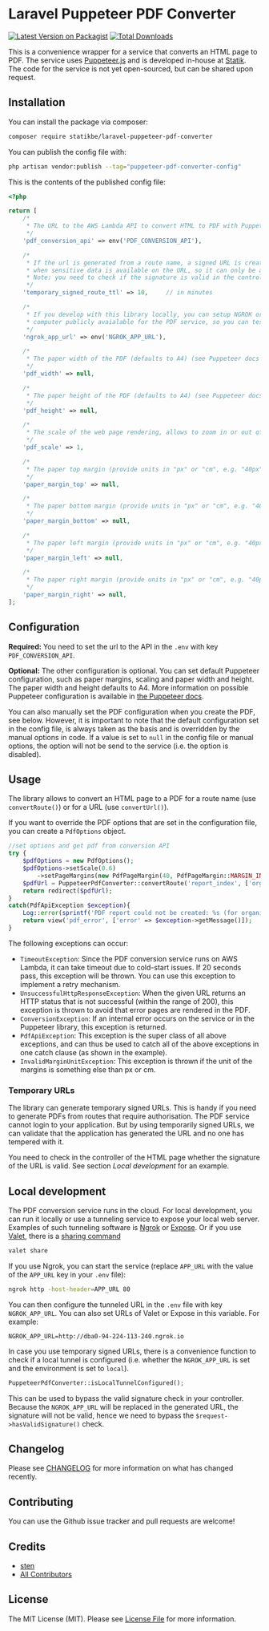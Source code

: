 # Laravel Puppeteer PDF Converter

[![Latest Version on Packagist](https://img.shields.io/packagist/v/statikbe/laravel-puppeteer-pdf-converter.svg?style=flat-square)](https://packagist.org/packages/statikbe/laravel-puppeteer-pdf-converter)
[![Total Downloads](https://img.shields.io/packagist/dt/statikbe/laravel-puppeteer-pdf-converter.svg?style=flat-square)](https://packagist.org/packages/statikbe/laravel-puppeteer-pdf-converter)


This is a convenience wrapper for a service that converts an HTML page to PDF. The service uses [Puppeteer.js](https://pptr.dev/) 
and is developed in-house at [Statik](https://www.statik.be). The code for the service is not yet open-sourced, but can be shared upon request.

## Installation

You can install the package via composer:

```bash
composer require statikbe/laravel-puppeteer-pdf-converter
```

You can publish the config file with:

```bash
php artisan vendor:publish --tag="puppeteer-pdf-converter-config"
```

This is the contents of the published config file:

```php
<?php

return [
    /*
     * The URL to the AWS Lambda API to convert HTML to PDF with Puppeteer.
     */
    'pdf_conversion_api' => env('PDF_CONVERSION_API'),

    /*
     * If the url is generated from a route name, a signed URL is created with a time-to-live (TTL). This is useful
     * when sensitive data is available on the URL, so it can only be accessed from a signed url.
     * Note: you need to check if the signature is valid in the controller of the route.
     */
    'temporary_signed_route_ttl' => 10,     // in minutes

    /*
     * If you develop with this library locally, you can setup NGROK or some other tunneling service to make your local
     * computer publicly avaialable for the PDF service, so you can test the PDF conversion while developing.
     */
    'ngrok_app_url' => env('NGROK_APP_URL'),

    /*
     * The paper width of the PDF (defaults to A4) (see Puppeteer docs for details, https://pptr.dev/#?product=Puppeteer&version=v10.4.0&show=api-pagepdfoptions)
     */
    'pdf_width' => null,

    /*
     * The paper height of the PDF (defaults to A4) (see Puppeteer docs for details, https://pptr.dev/#?product=Puppeteer&version=v10.4.0&show=api-pagepdfoptions)
     */
    'pdf_height' => null,

    /*
     * The scale of the web page rendering, allows to zoom in or out of the page (defaults to 1, must be between 0.1 and 2)
     */
    'pdf_scale' => 1,

    /*
     * The paper top margin (provide units in "px" or "cm", e.g. "40px")
     */
    'paper_margin_top' => null,

    /*
     * The paper bottom margin (provide units in "px" or "cm", e.g. "40px")
     */
    'paper_margin_bottom' => null,

    /*
     * The paper left margin (provide units in "px" or "cm", e.g. "40px")
     */
    'paper_margin_left' => null,

    /*
     * The paper right margin (provide units in "px" or "cm", e.g. "40px")
     */
    'paper_margin_right' => null,
];
```

## Configuration

**Required:** You need to set the url to the API in the `.env` with key `PDF_CONVERSION_API`.

**Optional:** The other configuration is optional. You can set default Puppeteer configuration, such as paper margins, scaling and paper width and height.
The paper width and height defaults to A4.
More information on possible Puppeteer configuration is available in [the Puppeteer docs](https://pptr.dev/#?product=Puppeteer&version=v10.4.0&show=api-pagepdfoptions).

You can also manually set the PDF configuration when you create the PDF, see below. However, it is important to note that the 
default configuration set in the config file, is always taken as the basis and is overridden by the manual options in code.
If a value is set to `null` in the config file or manual options, the option will not be send to the service 
(i.e. the option is disabled).   

## Usage

The library allows to convert an HTML page to a PDF for a route name (use `convertRoute()`) or for a URL (use `convertUrl()`).

If you want to override the PDF options that are set in the configuration file, you can create a `PdfOptions` object. 

```php
//set options and get pdf from conversion API
try {
    $pdfOptions = new PdfOptions();
    $pdfOptions->setScale(0.6)
        ->setPageMargins(new PdfPageMargin(40, PdfPageMargin::MARGIN_IN_PIXELS));
    $pdfUrl = PuppeteerPdfConverter::convertRoute('report_index', ['organisation' => $organisation], 'report.pdf', $pdfOptions);
    return redirect($pdfUrl);
}
catch(PdfApiException $exception){
    Log::error(sprintf('PDF report could not be created: %s (for organisation: %s)', $exception->getMessage(), $organisation));
    return view('pdf_error', ['error' => $exception->getMessage()]);
}
```

The following exceptions can occur:

- `TimeoutException`: 
    Since the PDF conversion service runs on AWS Lambda, it can take timeout due to cold-start issues. 
    If 20 seconds pass, this exception will be thrown. You can use this exception to implement a retry mechanism.
- `UnsuccessfulHttpResponseException`:
    When the given URL returns an HTTP status that is not successful (within the range of 200), this exception is thrown
    to avoid that error pages are rendered in the PDF.
- `ConversionException`: 
    If an internal error occurs on the service or in the Puppeteer library, this exception is returned.
- `PdfApiException`:
    This exception is the super class of all above exceptions, and can thus be used to catch all of the above exceptions 
    in one catch clause (as shown in the example). 
- `InvalidMarginUnitException`:
    This exception is thrown if the unit of the margins is something else than px or cm.   

### Temporary URLs

The library can generate temporary signed URLs. This is handy if you need to generate PDFs from routes that require authorisation. 
The PDF service cannot login to your application. But by using temporarily signed URLs, we can validate that the application 
has generated the URL and no one has tempered with it.

You need to check in the controller of the HTML page whether the signature of the URL is valid. 
See section *Local development* for an example.

## Local development

The PDF conversion service runs in the cloud. For local development, you can run it locally or use a tunneling service
to expose your local web server. Examples of such tunneling software is [Ngrok](https://ngrok.com/) or [Expose](https://expose.dev/). 
Or if you use [Valet](https://laravel.com/docs/9.x/valet), there is a [sharing command](https://laravel.com/docs/9.x/valet#sharing-sites)

```bash
valet share
```

If you use Ngrok, you can start the service (replace `APP_URL` with the value of the `APP_URL` key in your `.env` file):

```bash
ngrok http -host-header=APP_URL 80
```

You can then configure the tunneled URL in the `.env` file with key `NGROK_APP_URL`. You can also set URLs of Valet or Expose 
in this variable. For example:

```
NGROK_APP_URL=http://dba0-94-224-113-240.ngrok.io
```

In case you use temporary signed URLs, there is a convenience function to check if a local tunnel is configured 
(i.e. whether the `NGROK_APP_URL` is set and the environment is set to `local`). 

```php
PuppeteerPdfConverter::isLocalTunnelConfigured();
```

This can be used to bypass the valid signature check in your controller. Because the `NGROK_APP_URL` will be replaced 
in the generated URL, the signature will not be valid, hence we need to bypass the `$request->hasValidSignature()` check.

## Changelog

Please see [CHANGELOG](CHANGELOG.md) for more information on what has changed recently.

## Contributing

You can use the Github issue tracker and pull requests are welcome!

## Credits

- [sten](https://github.com/sten)
- [All Contributors](../../contributors)

## License

The MIT License (MIT). Please see [License File](LICENSE.md) for more information.
